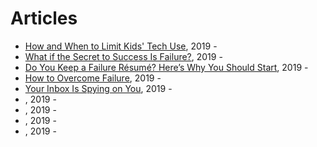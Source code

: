 # Articles

* [How and When to Limit Kids' Tech Use](https://www.nytimes.com/guides/smarterliving/family-technology?action=click&module=Smarter%20Living&pgtype=Homepage), 2019 - 
* [What if the Secret to Success Is Failure?](https://www.nytimes.com/2011/09/18/magazine/what-if-the-secret-to-success-is-failure.html), 2019 - 
* [Do You Keep a Failure Résumé? Here’s Why You Should Start](https://www.nytimes.com/2019/02/03/smarter-living/failure-resume.html), 2019 - 
* [How to Overcome Failure](https://www.nytimes.com/guides/working-womans-handbook/how-to-overcome-failure), 2019 - 
* [Your Inbox Is Spying on You](https://www.nytimes.com/2019/07/09/opinion/email-tracking.html), 2019 - 
* [](), 2019 - 
* [](), 2019 - 
* [](), 2019 - 
* [](), 2019 - 
